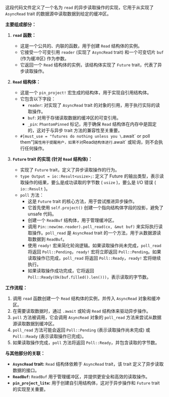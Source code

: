 这段代码文件定义了一个名为 `read` 的异步读取操作的实现，它用于从实现了 `AsyncRead` trait 的数据源中读取数据到给定的缓冲区。

**主要组成部分：**

1.  **`read` 函数：**
    *   这是一个公共的、内联的函数，用于创建 `Read` 结构体的实例。
    *   它接受一个可变引用 `reader` (实现了 `AsyncRead` trait) 和一个可变切片 `buf` (作为缓冲区) 作为参数。
    *   它返回一个 `Read` 结构体的实例，该结构体实现了 `Future` trait，代表了异步读取操作。

2.  **`Read` 结构体：**
    *   这是一个 `pin_project!` 宏生成的结构体，用于实现自引用结构体。
    *   它包含以下字段：
        *   `reader`: 对实现了 `AsyncRead` trait 的对象的引用，用于执行实际的读取操作。
        *   `buf`: 对用于存储读取数据的缓冲区的可变引用。
        *   `_pin`:  `PhantomPinned` 标记，用于确保 `Read` 结构体在内存中是固定的，这对于与异步 trait 方法的兼容性至关重要。
    *   `#[must_use = "futures do nothing unless you \`.await\` or poll them"]` 属性用于提醒用户，如果不对 `Read` 结构体进行 `.await` 或轮询，则不会执行任何操作。

3.  **`Future` trait 的实现 (针对 `Read` 结构体)：**
    *   实现了 `Future` trait，定义了异步读取操作的行为。
    *   `type Output = io::Result<usize>;`: 定义了 Future 的输出类型，表示读取操作的结果，要么是成功读取的字节数 ( `usize` )，要么是 I/O 错误 ( `io::Result` )。
    *   `poll` 方法：
        *   这是 `Future` trait 的核心方法，用于尝试推进异步操作。
        *   它首先使用 `self.project()` 创建一个指向结构体字段的投影，避免了 unsafe 代码。
        *   创建一个 `ReadBuf` 结构体，用于管理缓冲区。
        *   调用 `Pin::new(me.reader).poll_read(cx, &mut buf)` 来实际执行读取操作。`poll_read` 是 `AsyncRead` trait 的一个方法，用于从数据源读取数据到 `ReadBuf`。
        *   使用 `ready!` 宏来简化轮询逻辑。如果读取操作尚未完成，`poll_read` 将返回 `Poll::Pending`，`ready!` 宏将立即返回 `Poll::Pending`。如果读取操作已完成，`poll_read` 将返回 `Poll::Ready`，`ready!` 宏将继续执行。
        *   如果读取操作成功完成，它将返回 `Poll::Ready(Ok(buf.filled().len()))`，表示读取的字节数。

**工作流程：**

1.  调用 `read` 函数创建一个 `Read` 结构体的实例，并传入 `AsyncRead` 对象和缓冲区。
2.  在需要读取数据时，通过 `.await` 或轮询 `Read` 结构体来驱动异步操作。
3.  `poll` 方法被调用，它会调用 `AsyncRead` 对象的 `poll_read` 方法来尝试从数据源读取数据到缓冲区。
4.  `poll_read` 方法可能会返回 `Poll::Pending` (表示读取操作尚未完成) 或 `Poll::Ready` (表示读取操作已完成)。
5.  如果读取操作完成，`poll` 方法将返回 `Poll::Ready`，并包含读取的字节数。

**与其他部分的关联：**

*   **`AsyncRead` trait:**  `Read` 结构体依赖于 `AsyncRead` trait，该 trait 定义了异步读取数据的接口。
*   **`ReadBuf`:**  `ReadBuf` 用于管理缓冲区，并提供更安全和高效的读取操作。
*   **`pin_project_lite`:**  用于创建自引用结构体，这对于异步操作和 `Future` trait 的实现至关重要。
